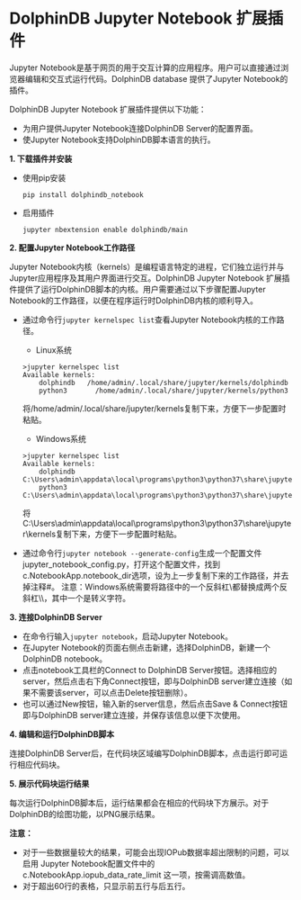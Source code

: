# DolphinDB Jupyter Notebook 扩展插件

Jupyter Notebook是基于网页的用于交互计算的应用程序。用户可以直接通过浏览器编辑和交互式运行代码。DolphinDB database 提供了Jupyter Notebook的插件。

DolphinDB Jupyter Notebook 扩展插件提供以下功能：
- 为用户提供Jupyter Notebook连接DolphinDB Server的配置界面。
- 使Jupyter Notebook支持DolphinDB脚本语言的执行。

**1. 下载插件并安装**

- 使用pip安装

    `pip install dolphindb_notebook`

- 启用插件
    
   `jupyter nbextension enable dolphindb/main`

**2. 配置Jupyter Notebook工作路径**

Jupyter Notebook内核（kernels）是编程语言特定的进程，它们独立运行并与Jupyter应用程序及其用户界面进行交互。DolphinDB Jupyter Notebook 扩展插件提供了运行DolphinDB脚本的内核。用户需要通过以下步骤配置Jupyter Notebook的工作路径，以便在程序运行时DolphinDB内核的顺利导入。

- 通过命令行`jupyter kernelspec list`查看Jupyter Notebook内核的工作路径。
    - Linux系统
    ```Shell
    >jupyter kernelspec list
    Available kernels:
        dolphindb   /home/admin/.local/share/jupyter/kernels/dolphindb
        python3       /home/admin/.local/share/jupyter/kernels/python3
    ```
    将/home/admin/.local/share/jupyter/kernels复制下来，方便下一步配置时粘贴。
    - Windows系统
    ```Shell
    >jupyter kernelspec list
    Available kernels:
        dolphindb   C:\Users\admin\appdata\local\programs\python3\python37\share\jupyter\kernels\dolphindb
        python3       C:\Users\admin\appdata\local\programs\python3\python37\share\jupyter\kernels\python3
    ```    
    将 C:\Users\admin\appdata\local\programs\python3\python37\share\jupyter\kernels复制下来，方便下一步配置时粘贴。
    
- 通过命令行`jupyter notebook --generate-config`生成一个配置文件jupyter_notebook_config.py，打开这个配置文件，找到c.NotebookApp.notebook_dir选项，设为上一步复制下来的工作路径，并去掉注释#。
    注意：Windows系统需要将路径中的一个反斜杠\都替换成两个反斜杠\\\\，其中一个是转义字符。

**3. 连接DolphinDB Server**

- 在命令行输入`jupyter notebook`，启动Jupyter Notebook。
- 在Jupyter Notebook的页面右侧点击新建，选择DolphinDB，新建一个DolphinDB notebook。
- 点击notebook工具栏的Connect to DolphinDB Server按钮。选择相应的server，然后点击右下角Connect按钮，即与DolphinDB server建立连接（如果不需要该server，可以点击Delete按钮删除）。
- 也可以通过New按钮，输入新的server信息，然后点击Save & Connect按钮即与DolphinDB server建立连接，并保存该信息以便下次使用。

**4. 编辑和运行DolphinDB脚本**

连接DolphinDB Server后，在代码块区域编写DolphinDB脚本，点击运行即可运行相应代码块。

**5. 展示代码块运行结果**

每次运行DolphinDB脚本后，运行结果都会在相应的代码块下方展示。对于DolphinDB的绘图功能，以PNG展示结果。

**注意：**

- 对于一些数据量较大的结果，可能会出现IOPub数据率超出限制的问题，可以启用 Jupyter Notebook配置文件中的 c.NotebookApp.iopub_data_rate_limit 这一项，按需调高数值。
- 对于超出60行的表格，只显示前五行与后五行。





